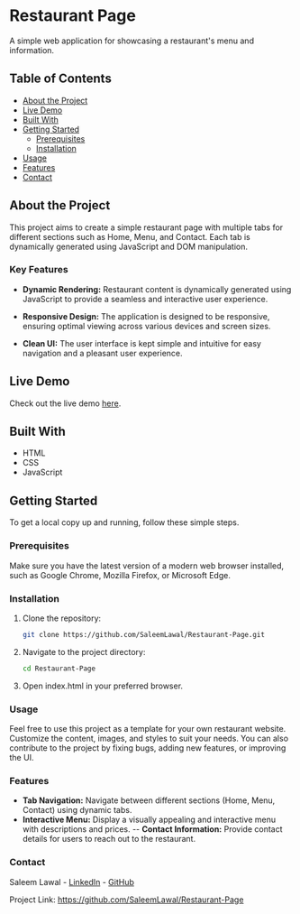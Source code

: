 # Restaurant Page

A simple web application for showcasing a restaurant's menu and information.

## Table of Contents

- [About the Project](#about-the-project)
- [Live Demo](#live-demo)
- [Built With](#built-with)
- [Getting Started](#getting-started)
  - [Prerequisites](#prerequisites)
  - [Installation](#installation)
- [Usage](#usage)
- [Features](#features)
- [Contact](#contact)

## About the Project

This project aims to create a simple restaurant page with multiple tabs for different sections such as Home, Menu, and Contact. Each tab is dynamically generated using JavaScript and DOM manipulation.

### Key Features

- **Dynamic Rendering:** Restaurant content is dynamically generated using JavaScript to provide a seamless and interactive user experience.

- **Responsive Design:** The application is designed to be responsive, ensuring optimal viewing across various devices and screen sizes.

- **Clean UI:** The user interface is kept simple and intuitive for easy navigation and a pleasant user experience.

## Live Demo

Check out the live demo [here](https://saleemlawal.github.io/Restaurant-Page/).

## Built With

- HTML
- CSS
- JavaScript

## Getting Started

To get a local copy up and running, follow these simple steps.

### Prerequisites

Make sure you have the latest version of a modern web browser installed, such as Google Chrome, Mozilla Firefox, or Microsoft Edge.

### Installation

1. Clone the repository:

   ```sh
   git clone https://github.com/SaleemLawal/Restaurant-Page.git
2. Navigate to the project directory:
    ``` sh
    cd Restaurant-Page
3. Open index.html in your preferred browser.

### Usage

Feel free to use this project as a template for your own restaurant website. Customize the content, images, and styles to suit your needs. You can also contribute to the project by fixing bugs, adding new features, or improving the UI.

### Features
- **Tab Navigation:** Navigate between different sections (Home, Menu, Contact) using dynamic tabs.
- **Interactive Menu:** Display a visually appealing and interactive menu with descriptions and prices.
-- **Contact Information:** Provide contact details for users to reach out to the restaurant.

### Contact

Saleem Lawal - [LinkedIn](https://www.linkedin.com/in/saleem-lawal-146783260/) - [GitHub](https://github.com/SaleemLawal)

Project Link: https://github.com/SaleemLawal/Restaurant-Page





